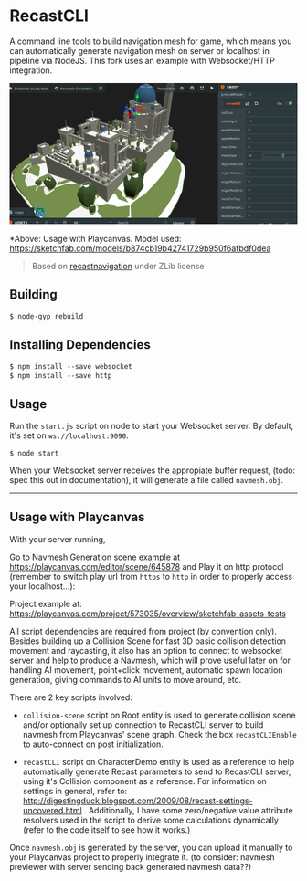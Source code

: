 # RecastCLI

A command line tools to build navigation mesh for game, which means you can automatically generate navigation mesh on server or localhost in pipeline via NodeJS. This fork uses an example with Websocket/HTTP integration.

![](https://github.com/Glidias/recastCLI-with-Websocket/raw/nodejs/screenshot.png)

*Above: Usage with Playcanvas. Model used: https://sketchfab.com/models/b874cb19b42741729b950f6afbdf0dea

> Based on [recastnavigation](https://github.com/recastnavigation/recastnavigation) under ZLib license

## Building

```shell
$ node-gyp rebuild
```

## Installing Dependencies
```shell
$ npm install --save websocket
$ npm install --save http
```

## Usage

Run the `start.js` script on node to start your Websocket server. By default, it's set on `ws://localhost:9090`.

```shell
$ node start
```

When your Websocket server receives the appropiate buffer request, (todo: spec this out in documentation), it will generate a file called `navmesh.obj`.

----

## Usage with Playcanvas

With your server running,

Go to Navmesh Generation scene example at 
https://playcanvas.com/editor/scene/645878 and Play it on http protocol (remember to switch play url from `https` to `http` in order to properly access your localhost...):

Project example at:
https://playcanvas.com/project/573035/overview/sketchfab-assets-tests

All script dependencies are required from project (by convention only). Besides building up a Collision Scene for fast 3D basic collision detection movement and raycasting,  it also has an option to connect to websocket server and help to produce a Navmesh, which will prove useful later on for handling AI movement, point+click movement, automatic spawn location generation, giving commands to AI units to move around, etc.

There are 2 key scripts involved:

- `collision-scene` script on Root entity is used to generate collision scene and/or optionally set up connection to RecastCLI server to build navmesh from Playcanvas' scene graph. Check the box `recastCLIEnable` to auto-connect on post initialization.

- `recastCLI` script on CharacterDemo entity is used as a reference to help automatically generate Recast parameters to send to RecastCLI server, using it's Collision component as a reference. For information on settings in general, refer to: http://digestingduck.blogspot.com/2009/08/recast-settings-uncovered.html . Additionally, I have some zero/negative value attribute resolvers used in the script to derive some calculations dynamically (refer to the code itself to see how it works.)


Once `navmesh.obj` is generated by the server, you can upload it manually to your Playcanvas project to properly integrate it. (to consider: navmesh previewer with server sending back generated navmesh data??)
